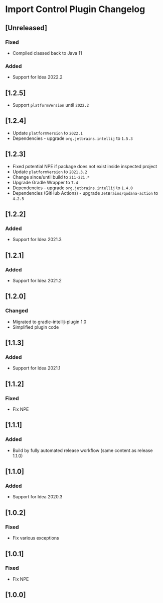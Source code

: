 <!-- Keep a Changelog guide -> https://keepachangelog.com -->

# Import Control Plugin Changelog

## [Unreleased]
### Fixed
- Compiled classed back to Java 11
### Added
- Support for Idea 2022.2

## [1.2.5]
- Support `platformVersion` until `2022.2`

## [1.2.4]
- Update `platformVersion` to `2022.1`
- Dependencies - upgrade `org.jetbrains.intellij` to `1.5.3`

## [1.2.3]
- Fixed potential NPE if package does not exist inside inspected project
- Update `platformVersion` to `2021.3.2`
- Change since/until build to `211-221.*`
- Upgrade Gradle Wrapper to `7.4`
- Dependencies - upgrade `org.jetbrains.intellij` to `1.4.0`
- Dependencies (GitHub Actions) - upgrade `JetBrains/qodana-action` to `4.2.5`

## [1.2.2]
### Added
- Support for Idea 2021.3

## [1.2.1]
### Added
- Support for Idea 2021.2

## [1.2.0]
### Changed
- Migrated to gradle-intellij-plugin 1.0
- Simplified plugin code

## [1.1.3]
### Added
- Support for Idea 2021.1

## [1.1.2]
### Fixed
- Fix NPE

## [1.1.1]
### Added
- Build by fully automated release workflow (same content as release 1.1.0)

## [1.1.0]
### Added
- Support for Idea 2020.3

## [1.0.2]
### Fixed
- Fix various exceptions

## [1.0.1]
### Fixed
- Fix NPE

## [1.0.0]